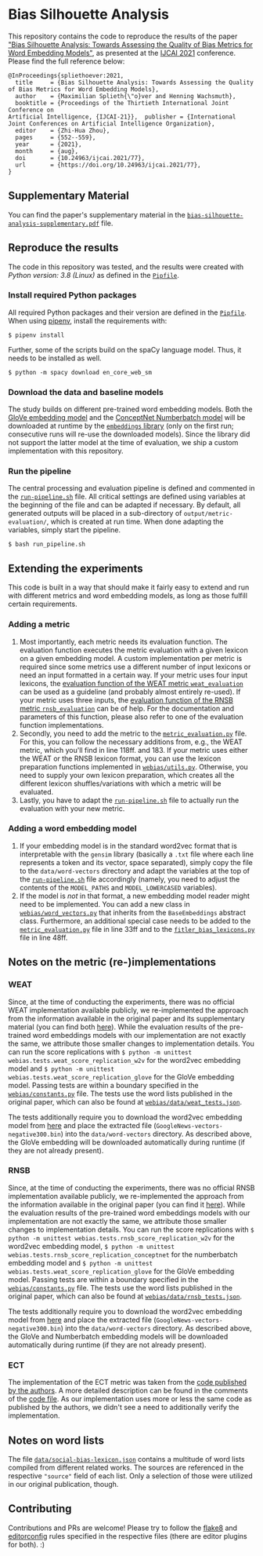# Bias Silhouette Analysis
This repository contains the code to reproduce the results of the paper ["Bias Silhouette Analysis: Towards Assessing the Quality of Bias Metrics for Word Embedding Models"](https://www.ijcai.org/proceedings/2021/77), as presented at the [IJCAI 2021](https://ijcai-21.org/) conference. Please find the full reference below:

```
@InProceedings{spliethoever:2021,
  title     = {Bias Silhouette Analysis: Towards Assessing the Quality of Bias Metrics for Word Embedding Models},
  author    = {Maximilian Splieth{\"o}ver and Henning Wachsmuth},
  booktitle = {Proceedings of the Thirtieth International Joint Conference on
Artificial Intelligence, {IJCAI-21}},  publisher = {International Joint Conferences on Artificial Intelligence Organization},
  editor    = {Zhi-Hua Zhou},
  pages     = {552--559},
  year      = {2021},
  month     = {aug},
  doi       = {10.24963/ijcai.2021/77},
  url       = {https://doi.org/10.24963/ijcai.2021/77},
}
```

## Supplementary Material
You can find the paper's supplementary material in the [`bias-silhouette-analysis-supplementary.pdf`](bias-silhouette-analysis-supplementary.pdf) file.


## Reproduce the results
The code in this repository was tested, and the results were created with _Python version: 3.8 (Linux)_ as defined in the [`Pipfile`](Pipfile).

### Install required Python packages
All required Python packages and their version are defined in the [`Pipfile`](Pipfile). When using [pipenv](https://pipenv.pypa.io/), install the requirements with:

```shell
$ pipenv install
```

Further, some of the scripts build on the spaCy language model. Thus, it needs to be installed as well.

```shell
$ python -m spacy download en_core_web_sm
```

### Download the data and baseline models
The study builds on different pre-trained word embedding models. Both the [GloVe embedding model](https://nlp.stanford.edu/projects/glove/) and the [ConceptNet Numberbatch model](https://github.com/commonsense/conceptnet-numberbatch) will be downloaded at runtime by the [`embeddings` library](https://github.com/vzhong/embeddings) (only on the first run; consecutive runs will re-use the downloaded models). Since the library did not support the latter model at the time of evaluation, we ship a custom implementation with this repository.

### Run the pipeline
The central processing and evaluation pipeline is defined and commented in the [`run-pipeline.sh`](run-pipeline.sh) file. All critical settings are defined using variables at the beginning of the file and can be adapted if necessary. By default, all generated outputs will be placed in a sub-directory of `output/metric-evaluation/`, which is created at run time. When done adapting the variables, simply start the pipeline.

```shell
$ bash run_pipeline.sh
```


## Extending the experiments
This code is built in a way that should make it fairly easy to extend and run with different metrics and word embedding models, as long as those fulfill certain requirements.

### Adding a metric
1. Most importantly, each metric needs its evaluation function. The evaluation function executes the metric evaluation with a given lexicon on a given embedding model. A custom implementation per metric is required since some metrics use a different number of input lexicons or need an input formatted in a certain way. If your metric uses four input lexicons, the [evaluation function of the WEAT metric `weat_evaluation`](webias/weat.py) can be used as a guideline (and probably almost entirely re-used). If your metric uses three inputs, the [evaluation function of the RNSB metric `rnsb_evaluation`](webias/rnsb.py) can be of help. For the documentation and parameters of this function, please also refer to one of the evaluation function implementations.
2. Secondly, you need to add the metric to the [`metric_evaluation.py`](metric_evaluation.py) file. For this, you can follow the necessary additions from, e.g., the WEAT metric, which you'll find in line 118ff. and 183. If your metric uses either the WEAT or the RNSB lexicon format, you can use the lexicon preparation functions implemented in [`webias/utils.py`](webias/utils.py). Otherwise, you need to supply your own lexicon preparation, which creates all the different lexicon shuffles/variations with which a metric will be evaluated.
3. Lastly, you have to adapt the [`run-pipeline.sh`](run-pipeline.sh) file to actually run the evaluation with your new metric.

### Adding a word embedding model
1. If your embedding model is in the standard word2vec format that is interpretable with the `gensim` library (basically a `.txt` file where each line represents a token and its vector, space separated), simply copy the file to the `data/word-vectors` directory and adapt the variables at the top of the [`run-pipeline.sh`](run-pipeline.sh) file accordingly (namely, you need to adjust the contents of the `MODEL_PATHS` and `MODEL_LOWERCASED` variables).
2. If the model is _not_ in that format, a new embedding model reader might need to be implemented. You can add a new class in [`webias/word_vectors.py`](webias/word_vectors.py) that inherits from the `BaseEmbeddings` abstract class. Furthermore, an additional special case needs to be added to the [`metric_evaluation.py`](metric_evaluation.py) file in line 33ff and to the [`fitler_bias_lexicons.py`](filter_bias_lexicons.py) file in line 48ff.


## Notes on the metric (re-)implementations
### WEAT
Since, at the time of conducting the experiments, there was no official WEAT implementation available publicly, we re-implemented the approach from the information available in the original paper and its supplementary material (you can find both [here](https://science.sciencemag.org/content/356/6334/183)). While the evaluation results of the pre-trained word embeddings models with our implementation are not exactly the same, we attribute those smaller changes to implementation details. You can run the score replications with `$ python -m unittest webias.tests.weat_score_replication_w2v` for the word2vec embedding model and `$ python -m unittest webias.tests.weat_score_replication_glove` for the GloVe embedding model. Passing tests are within a boundary specified in the [`webias/constants.py`](webias/constants.py) file. The tests use the word lists published in the original paper, which can also be found at [`webias/data/weat_tests.json`](webias/data/weat_tests.json).

The tests additionally require you to download the word2vec embedding model from [here](https://code.google.com/archive/p/word2vec/) and place the extracted file (`GoogleNews-vectors-negative300.bin`) into the `data/word-vectors` directory. As described above, the GloVe embedding will be downloaded automatically during runtime (if they are not already present).

### RNSB
Since, at the time of conducting the experiments, there was no official RNSB implementation available publicly, we re-implemented the approach from the information available in the original paper (you can find it [here](https://www.aclweb.org/anthology/P19-1162)). While the evaluation results of the pre-trained word embeddings models with our implementation are not exactly the same, we attribute those smaller changes to implementation details. You can run the score replications with `$ python -m unittest webias.tests.rnsb_score_replication_w2v` for the word2vec embedding model, `$ python -m unittest webias.tests.rnsb_score_replication_conceptnet` for the numberbatch embedding model and `$ python -m unittest webias.tests.weat_score_replication_glove` for the GloVe embedding model. Passing tests are within a boundary specified in the [`webias/constants.py`](webias/constants.py) file. The tests use the word lists published in the original paper, which can also be found at [`webias/data/rnsb_tests.json`](webias/data/weat_tests.json).

The tests additionally require you to download the word2vec embedding model from [here](https://code.google.com/archive/p/word2vec/) and place the extracted file (`GoogleNews-vectors-negative300.bin`) into the `data/word-vectors` directory. As described above, the GloVe and Numberbatch embedding models will be downloaded automatically during runtime (if they are not already present).

### ECT
The implementation of the ECT metric was taken from the [code published by the authors](https://github.com/sunipa/Attenuating-Bias-in-Word-Vec). A more detailed description can be found in the comments of the [code file](webias/ect.py). As our implementation uses more or less the same code as published by the authors, we didn't see a need to additionally verify the implementation.


## Notes on word lists
The file [`data/social-bias-lexicon.json`](data/social-bias-lexicon.json) contains a multitude of word lists compiled from different related works. The sources are referenced in the respective `"source"` field of each list. Only a selection of those were utilized in our original publication, though.


## Contributing
Contributions and PRs are welcome! Please try to follow the [flake8](.flake8) and [editorconfig](.editorconfig) rules specified in the respective files (there are editor plugins for both). :)
